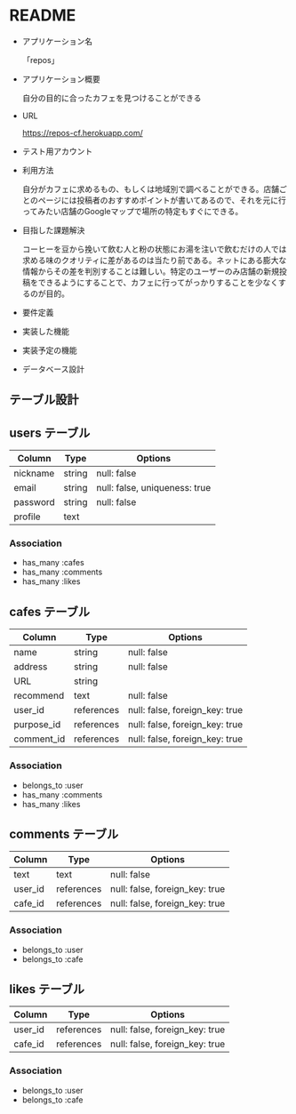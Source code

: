 # README

* アプリケーション名 

  「repos」

* アプリケーション概要

  自分の目的に合ったカフェを見つけることができる

* URL

  https://repos-cf.herokuapp.com/

* テスト用アカウント

* 利用方法

  自分がカフェに求めるもの、もしくは地域別で調べることができる。店舗ごとのページには投稿者のおすすめポイントが書いてあるので、それを元に行ってみたい店舗のGoogleマップで場所の特定もすぐにできる。

* 目指した課題解決

  コーヒーを豆から挽いて飲む人と粉の状態にお湯を注いで飲むだけの人では求める味のクオリティに差があるのは当たり前である。ネットにある膨大な情報からその差を判別することは難しい。特定のユーザーのみ店舗の新規投稿をできるようにすることで、カフェに行ってがっかりすることを少なくするのが目的。

* 要件定義

* 実装した機能

* 実装予定の機能

* データベース設計

## テーブル設計

## users テーブル

| Column     | Type       | Options                        |
| ---------- | ---------- | ------------------------------ |
| nickname   | string     | null: false                    |
| email      | string     | null: false, uniqueness: true  |
| password   | string     | null: false                    |
| profile    | text       |                                |

### Association

- has_many :cafes
- has_many :comments
- has_many :likes


## cafes テーブル

| Column     | Type       | Options                        |
| ---------- | ---------- | ------------------------------ |
| name       | string     | null: false                    |
| address    | string     | null: false                    |
| URL        | string     |                                |
| recommend  | text       | null: false                    |
| user_id    | references | null: false, foreign_key: true |
| purpose_id | references | null: false, foreign_key: true |
| comment_id | references | null: false, foreign_key: true |

### Association

- belongs_to :user
- has_many :comments
- has_many :likes


## comments テーブル

| Column  | Type       | Options                        |
| ------- | ---------- | ------------------------------ |
| text    | text       | null: false                    |
| user_id | references | null: false, foreign_key: true |
| cafe_id | references | null: false, foreign_key: true |

### Association

- belongs_to :user
- belongs_to :cafe


## likes テーブル

| Column  | Type       | Options                        |
| ------- | ---------- | ------------------------------ |
| user_id | references | null: false, foreign_key: true |
| cafe_id | references | null: false, foreign_key: true |

### Association

- belongs_to :user
- belongs_to :cafe